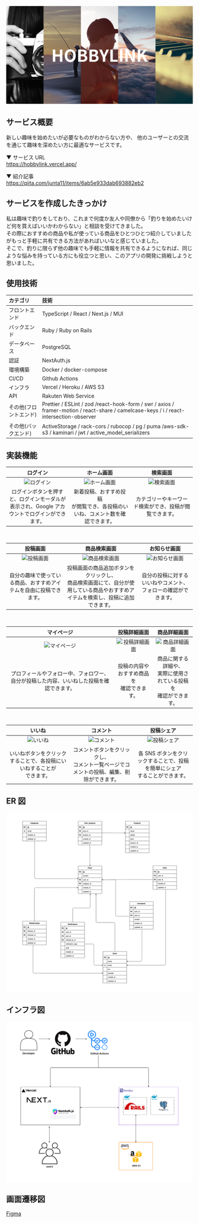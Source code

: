 <img src="./frontend/public/ogp-image.png">

## サービス概要

新しい趣味を始めたいが必要なものがわからない方や、 他のユーザーとの交流を通じて趣味を深めたい方に最適なサービスです。

▼ サービス URL
<br />
https://hobbylink.vercel.app/

▼ 紹介記事
<br />
https://qiita.com/junta11/items/6ab5e933dab693882eb2

## サービスを作成したきっかけ

私は趣味で釣りをしており、これまで何度か友人や同僚から「釣りを始めたいけど何を買えばいいかわからない」と相談を受けてきました。
</br>
その際におすすめの商品や私が使っている商品をひとつひとつ紹介していましたがもっと手軽に共有できる方法があればいいなと感じていました。
</br>
そこで、釣りに限らず他の趣味でも手軽に情報を共有できるようになれば、同じような悩みを持っている方にも役立つと思い、このアプリの開発に挑戦しようと思いました。

## 使用技術

| カテゴリ               | 技術                                                                                                                                    |
| :--------------------- | :-------------------------------------------------------------------------------------------------------------------------------------- |
| フロントエンド         | TypeScript / React / Next.js / MUI                                                                                                      |
| バックエンド           | Ruby / Ruby on Rails                                                                                                                    |
| データベース           | PostgreSQL                                                                                                                              |
| 認証                   | NextAuth.js                                                                                                                             |
| 環境構築               | Docker / docker-compose                                                                                                                 |
| CI/CD                  | Github Actions                                                                                                                          |
| インフラ               | Vercel / Heroku / AWS S3                                                                                                                |
| API                    | Rakuten Web Service                                                                                                                     |
| その他(フロントエンド) | Prettier / ESLint / zod /react-hook-form / swr / axios / framer-motion / react-share / camelcase-keys / i / react-intersection-observer |
| その他(バックエンド)   | ActiveStorage / rack-cors / rubocop / pg / puma /aws-sdk-s3 / kaminari / jwt / active_model_serializers                                 |

## 実装機能

|                                            ログイン                                             |                                    ホーム画面                                    |                              検索画面                               |
| :---------------------------------------------------------------------------------------------: | :------------------------------------------------------------------------------: | :-----------------------------------------------------------------: |
|               ![ログイン](https://gyazo.com/df6e5f9c6d409de3a381c24d19d31365.gif)               |      ![ホーム画面](https://gyazo.com/070127e93f565526d1b2375fa812bede.gif)       | ![検索画面](https://gyazo.com/36ffaa4b1c26e359d7e7f10f7238b8d8.gif) |
| ログインボタンを押すと、ログインモーダルが<br>表示され、Google アカウントでログインができます。 | 新着投稿、おすすめ投稿<br>が閲覧でき、各投稿のいいね、コメント数を確認できます。 |       カテゴリーやキーワード検索ができ、投稿が閲覧できます。        |

<br/>

|                              投稿画面                               |                                                            商品検索画面                                                            |                              お知らせ画面                               |
| :-----------------------------------------------------------------: | :--------------------------------------------------------------------------------------------------------------------------------: | :---------------------------------------------------------------------: |
| ![投稿画面](https://gyazo.com/cccc11ad4fbb2ecbfacf151f21f08ca1.png) |                              ![商品検索画面](https://gyazo.com/fb6bf7f87adaae1a21cec3dfc75e7734.gif)                               | ![お知らせ画面](https://gyazo.com/bc671d427ef49df2f779316c3b76c1f0.png) |
| 自分の趣味で使っている商品、おすすめアイテムを自由に投稿できます。  | 投稿画面の商品追加ボタンをクリックし、<br>商品検索画面にて、自分が使用している商品やおすすめアイテムを検索し、投稿に追加できます。 |     自分の投稿に対するいいねやコメント、フォローの確認ができます。      |

<br/>

|                                        マイページ                                        |                              投稿詳細画面                               |                              商品詳細画面                               |
| :--------------------------------------------------------------------------------------: | :---------------------------------------------------------------------: | :---------------------------------------------------------------------: |
|          ![マイページ](https://gyazo.com/993dad46b529d36317130b584b97f6ff.gif)           | ![投稿詳細画面](https://gyazo.com/de0a1c8d49d656cf3eb7362010153cbb.png) | ![商品詳細画面](https://gyazo.com/6387f8fb9638148c20e6d4051d086036.png) |
| プロフィールやフォロー中、フォロワー、自分が投稿した内容、いいねした投稿を確認できます。 |              投稿の内容やおすすめ商品を<br>確認できます。               | 商品に関する詳細や、<br>実際に使用されている投稿を<br>確認ができます。  |

<br/>

|                                  いいね                                  |                                          コメント                                          |                                  投稿シェア                                   |
| :----------------------------------------------------------------------: | :----------------------------------------------------------------------------------------: | :---------------------------------------------------------------------------: |
|   ![いいね](https://i.gyazo.com/c88d66e3cd73b0d962dd14f23a292cf8.gif)    |            ![コメント](https://gyazo.com/1fe9aa9ed85b4be9dd51ac3664798faf.gif)             |     ![投稿シェア](https://gyazo.com/08de75fe582c1543efe5661bae8896e2.png)     |
| いいねボタンをクリックすることで、各投稿にいいねすることが<br>できます。 | コメントボタンをクリックし、<br>コメント一覧ページでコメントの投稿、編集、削除ができます。 | 各 SNS ボタンをクリックすることで、投稿を簡単にシェア<br>することができます。 |

## ER 図

<Img src="./er.png">

## インフラ図

<Img src="./infra.png" />

## 画面遷移図

[Figma](https://www.figma.com/design/24rgRaUhoinbc4mCYvAr6P/%E7%94%BB%E9%9D%A2%E9%81%B7%E7%A7%BB%E5%9B%B3?node-id=0-1&m=dev&t=iBEKxCRAfLZeEr1S-1)
